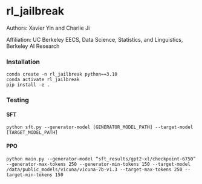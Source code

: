 # rl_jailbreak
Authors: Xavier Yin and Charlie Ji

Affiliation: UC Berkeley EECS, Data Science, Statistics, and Linguistics, Berkeley AI Research

### Installation
```
conda create -n rl_jailbreak python==3.10
conda activate rl_jailbreak
pip install -e .
```

### Testing
#### SFT
```
python sft.py --generator-model [GENERATOR_MODEL_PATH] --target-model [TARGET_MODEL_PATH]
```
#### PPO
```
python main.py --generator-model “sft_results/gpt2-xl/checkpoint-6750” --generator-max-tokens 250 --generator-min-tokens 150 --target-model /data/public_models/vicuna/vicuna-7b-v1.3 --target-max-tokens 250 --target-min-tokens 150
```